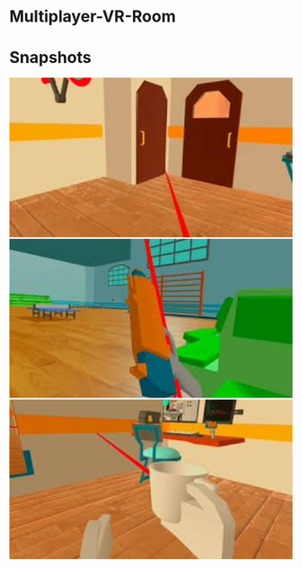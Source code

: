 # Multiplayer-VR-Room

# Snapshots

<img src="Snapshots/mq1.jpg" width="600">

<img src="Snapshots/mq2.jpg" width="600">

<img src="Snapshots/mq3.jpg" width="600">
